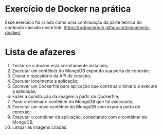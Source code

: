 # Exercício de Docker na prática


Esse exercício foi criado como uma continuação da parte teórica do conteúdo iniciado neste link: https://rodrigohrech.github.io/treinamento-docker/


# Lista de afazeres

1. Testar se o docker está corretamente instalado;
2. Executar um contêiner do MongoDB expondo sua porta de conexão;
3. Clonar o repositório da API de votação;
4. Executar localmente a aplicação;
5. Escrever um Dockerfile para aplicação que construa o binário e execute a aplicação;
6. Fazer a construção da imagem a partir do Dockerfile;
7. Parar e eliminar o contêiner do MongoDB que foi executado;
8. Executar um novo contêiner do MongoDB sem expor a porta de conexão;
9. Executar o contêiner da aplicação, conectando com o contêiner do MongoDB;
10. Limpar as imagens criadas.